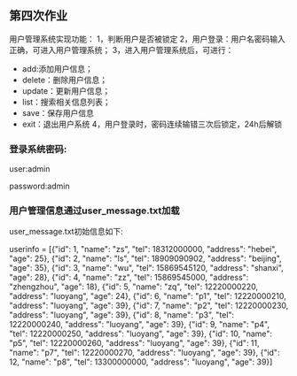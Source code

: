 ﻿## 第四次作业

用户管理系统实现功能：
1，判断用户是否被锁定
2，用户登录：用户名密码输入正确，可进入用户管理系统；
3，进入用户管理系统后，可进行：
 - add:添加用户信息；
 - delete：删除用户信息；
 - update：更新用户信息；
 - list：搜索相关信息列表；
 - save：保存用户信息
 - exit：退出用户系统
4，用户登录时，密码连续输错三次后锁定，24h后解锁



### 登录系统密码:

user:admin

password:admin

### 用户管理信息通过user_message.txt加载

user_message.txt初始信息如下:

userinfo = [{"id": 1, "name": "zs", "tel": 18312000000, "address": "hebei", "age": 25},
         {"id": 2, "name": "ls", "tel": 18909090902, "address": "beijing", "age": 35},
         {"id": 3, "name": "wu", "tel": 15869545120, "address": "shanxi", "age": 28},
         {"id": 4, "name": "zz", "tel": 15869545000, "address": "zhengzhou", "age": 18},
         {"id": 5, "name": "zq", "tel": 12220000220, "address": "luoyang", "age": 24},
         {"id": 6, "name": "p1", "tel": 12220000210, "address": "luoyang", "age": 39},
         {"id": 7, "name": "p2", "tel": 12220000230, "address": "luoyang", "age": 39},
         {"id": 8, "name": "p3", "tel": 12220000240, "address": "luoyang", "age": 39},
         {"id": 9, "name": "p4", "tel": 12220000250, "address": "luoyang", "age": 39},
         {"id": 10, "name": "p5", "tel": 12220000260, "address": "luoyang", "age": 39},
         {"id": 11, "name": "p7", "tel": 12220000270, "address": "luoyang", "age": 39},
         {"id": 12, "name": "p8", "tel": 13300000000, "address": "luoyang", "age": 39}]

